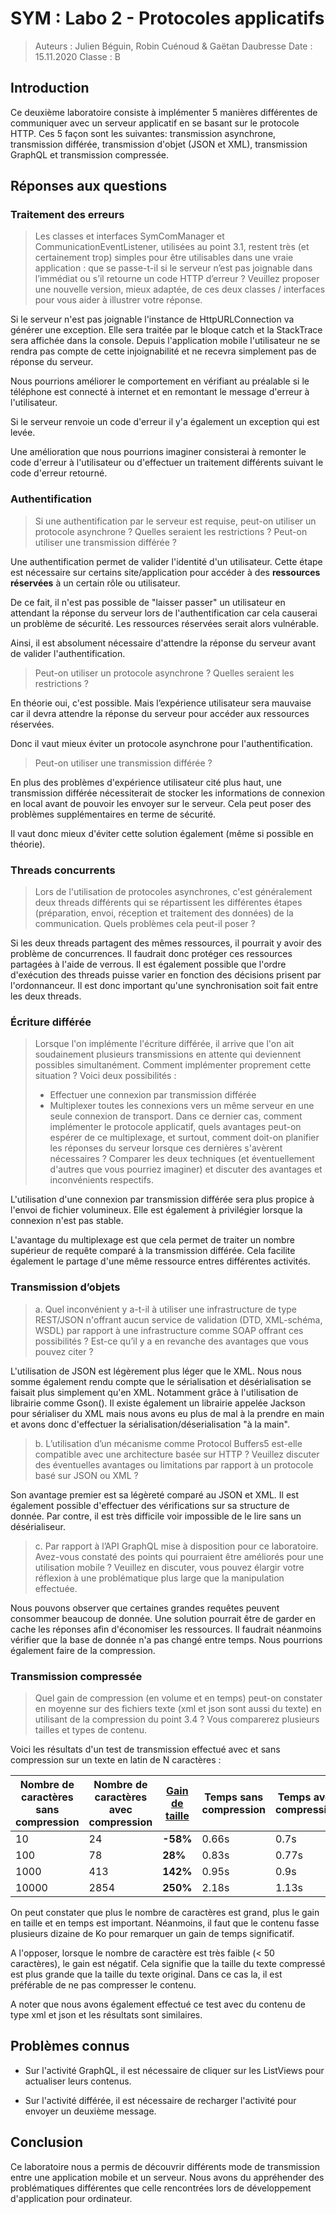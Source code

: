 # SYM : Labo 2 - Protocoles applicatifs

> Auteurs : Julien Béguin, Robin Cuénoud & Gaëtan Daubresse
> Date : 15.11.2020
> Classe : B



## Introduction

Ce deuxième laboratoire consiste à implémenter 5 manières différentes de communiquer avec un serveur applicatif en se basant sur le protocole HTTP. Ces 5 façon sont les suivantes: transmission asynchrone, transmission différée, transmission d'objet (JSON et XML), transmission GraphQL et transmission compressée.



## Réponses aux questions

### Traitement des erreurs

> Les classes et interfaces SymComManager et CommunicationEventListener, utilisées au point 3.1, restent très (et certainement trop) simples pour être utilisables dans une vraie application : que se passe-t-il si le serveur n’est pas joignable dans l’immédiat ou s’il retourne un code HTTP d’erreur ?
> Veuillez proposer une nouvelle version, mieux adaptée, de ces deux classes / interfaces pour vous aider à illustrer votre réponse.

Si le serveur n'est pas joignable l'instance de HttpURLConnection va générer une exception. Elle sera traitée par le bloque catch et la StackTrace sera affichée dans la console. Depuis l'application mobile l'utilisateur ne se rendra pas compte de cette injoignabilité et ne recevra simplement pas de réponse du serveur. 

Nous pourrions améliorer le comportement en vérifiant au préalable si le téléphone est connecté à internet et en remontant le message d'erreur à l'utilisateur. 

Si le serveur renvoie un code d'erreur il y'a également un exception qui est levée. 

Une amélioration que nous pourrions imaginer consisterai à remonter le code d'erreur à l'utilisateur ou d'effectuer un traitement différents suivant le code d'erreur retourné.



### Authentification

> Si une authentification par le serveur est requise, peut-on utiliser un protocole asynchrone ? Quelles seraient les restrictions ? Peut-on utiliser une transmission différée ?

Une authentification permet de valider l'identité d'un utilisateur. Cette étape est nécessaire sur certains site/application pour accéder à des **ressources réservées** à un certain rôle ou utilisateur.

De ce fait, il n'est pas possible de "laisser passer" un utilisateur en attendant la réponse du serveur lors de l'authentification car cela causerai un problème de sécurité. Les ressources réservées serait alors vulnérable.

Ainsi, il est absolument nécessaire d'attendre la réponse du serveur avant de valider l'authentification.

> Peut-on utiliser un protocole asynchrone ? Quelles seraient les restrictions ? 

En théorie oui, c'est possible. Mais l’expérience utilisateur sera mauvaise car il devra attendre la réponse du serveur pour accéder aux ressources réservées.

Donc il vaut mieux éviter un protocole asynchrone pour l'authentification.

> Peut-on utiliser une transmission différée ?

En plus des problèmes d'expérience utilisateur cité plus haut, une transmission différée nécessiterait de stocker les informations de connexion en local avant de pouvoir les envoyer sur le serveur. Cela peut poser des problèmes supplémentaires en terme de sécurité. 

Il vaut donc mieux d'éviter cette solution également (même si possible en théorie).



### Threads concurrents

> Lors de l'utilisation de protocoles asynchrones, c'est généralement deux threads différents qui se répartissent les différentes étapes (préparation, envoi, réception et traitement des données) de la communication. Quels problèmes cela peut-il poser ?

Si les deux threads partagent des mêmes ressources, il pourrait y avoir des problème de concurrences. Il faudrait donc protéger ces ressources partagées à l'aide de verrous. Il est également possible que l'ordre d'exécution des threads puisse varier en fonction des décisions prisent par l'ordonnanceur. Il est donc important qu'une synchronisation soit fait entre les deux threads. 



### Écriture différée

> Lorsque l'on implémente l'écriture différée, il arrive que l'on ait soudainement plusieurs transmissions en attente qui deviennent possibles simultanément. Comment implémenter proprement cette situation ? Voici deux possibilités :
>
> - Effectuer une connexion par transmission différée
> - Multiplexer toutes les connexions vers un même serveur en une seule connexion de transport. Dans ce dernier cas, comment implémenter le protocole applicatif, quels avantages peut-on espérer de ce multiplexage, et surtout, comment doit-on planifier les réponses du serveur
>   lorsque ces dernières s'avèrent nécessaires ? Comparer les deux techniques (et éventuellement d'autres que vous pourriez imaginer) et discuter des avantages et inconvénients respectifs.

L'utilisation d'une connexion par transmission différée sera plus propice à l'envoi de fichier volumineux. Elle est également à privilégier lorsque la connexion n'est pas stable. 

L'avantage du multiplexage est que cela permet de traiter un nombre supérieur de requête comparé à la transmission différée. Cela facilite également le partage d'une même ressource entres différentes activités. 



### Transmission d’objets

> a. Quel inconvénient y a-t-il à utiliser une infrastructure de type REST/JSON n'offrant aucun service de validation (DTD, XML-schéma, WSDL) par rapport à une infrastructure comme SOAP offrant ces possibilités ? Est-ce qu’il y a en revanche des avantages que vous pouvez citer ?

L'utilisation de JSON est légèrement plus léger que le XML. Nous nous somme également rendu compte que le sérialisation et désérialisation se faisait plus simplement qu'en XML. Notamment grâce à l'utilisation de librairie comme Gson(). Il existe également un librairie appelée Jackson pour sérialiser du XML mais nous avons eu plus de mal à la prendre en main et avons donc d'effectuer la sérialisation/déserialisation "à la main". 

> b. L’utilisation d’un mécanisme comme Protocol Buffers5 est-elle compatible avec une architecture basée sur HTTP ? Veuillez discuter des éventuelles avantages ou limitations par rapport à un protocole basé sur JSON ou XML ?

Son avantage premier est sa légèreté comparé au JSON et XML. Il est également possible d'effectuer des vérifications sur sa structure de donnée. Par contre, il est très difficile voir impossible de le lire sans un désérialiseur.  

> c. Par rapport à l’API GraphQL mise à disposition pour ce laboratoire. Avez-vous constaté des points qui pourraient être améliorés pour une utilisation mobile ? Veuillez en discuter, vous pouvez élargir votre réflexion à une problématique plus large que la manipulation effectuée.

Nous pouvons observer que certaines grandes requêtes peuvent consommer beaucoup de donnée. Une solution pourrait être de garder en cache les réponses afin d'économiser les ressources. Il faudrait néanmoins vérifier que la base de donnée n'a pas changé entre temps. Nous pourrions également faire de la compression. 



### Transmission compressée

> Quel gain de compression (en volume et en temps) peut-on constater en moyenne sur des fichiers texte (xml et json sont aussi du texte) en utilisant de la compression du point 3.4 ? Vous comparerez plusieurs tailles et types de contenu.

Voici les résultats d'un test de transmission effectué avec et sans compression sur un texte en latin de N caractères :

| Nombre de caractères sans compression | Nombre de caractères avec compression | <u>Gain de taille</u> | Temps sans compression | Temps avec compression | <u>Gain de temps</u> |
| ------------------------------------- | ------------------------------------- | --------------------- | ---------------------- | ---------------------- | -------------------- |
| 10                                    | 24                                    | **-58%**              | 0.66s                  | 0.7s                   | **-6%**              |
| 100                                   | 78                                    | **28%**               | 0.83s                  | 0.77s                  | **8%**               |
| 1000                                  | 413                                   | **142%**              | 0.95s                  | 0.9s                   | **6%**               |
| 10000                                 | 2854                                  | **250%**              | 2.18s                  | 1.13s                  | **93%**              |

On peut constater que plus le nombre de caractères est grand, plus le gain en taille et en temps est important. Néanmoins, il faut que le contenu fasse plusieurs dizaine de Ko pour remarquer un gain de temps significatif.

A l'opposer, lorsque le nombre de caractère est très faible (< 50 caractères), le gain est négatif. Cela signifie que la taille du texte compressé est plus grande que la taille du texte original. Dans ce cas la, il est préférable de ne pas compresser le contenu.

A noter que nous avons également effectué ce test avec du contenu de type xml et json et les résultats sont similaires.



## Problèmes connus

- Sur l'activité GraphQL, il est nécessaire de cliquer sur les ListViews pour actualiser leurs contenus.

- Sur l'activité différée, il est nécessaire de recharger l'activité pour envoyer un deuxième message.



## Conclusion

Ce laboratoire nous a permis de découvrir différents mode de transmission entre une application mobile et un serveur. Nous avons du appréhender des problématiques différentes que celle rencontrées lors de développement d'application pour ordinateur. 